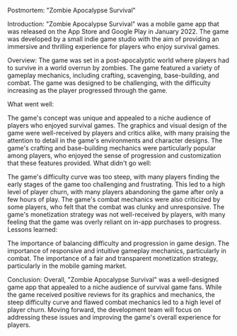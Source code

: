 Postmortem: "Zombie Apocalypse Survival"




Introduction:
"Zombie Apocalypse Survival" was a mobile game app that was released on the App Store and Google Play in January 2022. The game was developed by a small indie game studio with the aim of providing an immersive and thrilling experience for players who enjoy survival games.

Overview:
The game was set in a post-apocalyptic world where players had to survive in a world overrun by zombies. The game featured a variety of gameplay mechanics, including crafting, scavenging, base-building, and combat. The game was designed to be challenging, with the difficulty increasing as the player progressed through the game.



What went well:

The game's concept was unique and appealed to a niche audience of players who enjoyed survival games.
The graphics and visual design of the game were well-received by players and critics alike, with many praising the attention to detail in the game's environments and character designs.
The game's crafting and base-building mechanics were particularly popular among players, who enjoyed the sense of progression and customization that these features provided.
What didn't go well:



The game's difficulty curve was too steep, with many players finding the early stages of the game too challenging and frustrating. This led to a high level of player churn, with many players abandoning the game after only a few hours of play.
The game's combat mechanics were also criticized by some players, who felt that the combat was clunky and unresponsive.
The game's monetization strategy was not well-received by players, with many feeling that the game was overly reliant on in-app purchases to progress.
Lessons learned:

The importance of balancing difficulty and progression in game design.
The importance of responsive and intuitive gameplay mechanics, particularly in combat.
The importance of a fair and transparent monetization strategy, particularly in the mobile gaming market.

Conclusion:
Overall, "Zombie Apocalypse Survival" was a well-designed game app that appealed to a niche audience of survival game fans. While the game received positive reviews for its graphics and mechanics, the steep difficulty curve and flawed combat mechanics led to a high level of player churn. Moving forward, the development team will focus on addressing these issues and improving the game's overall experience for players.
